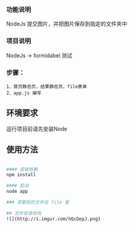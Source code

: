 ### 功能说明
NodeJs 提交图片，并把图片保存到指定的文件夹中

### 项目说明
NodeJs -> formidabel 测试

###  步骤：
	1、首页静态页，结果静态页，file表单
	2、app.js 编写

## 环境要求
   运行项目前请先安装Node

## 使用方法
```bash

#### 安装依赖
npm install

#### 启动
node app

### 获取到的文件在 file 里

## 文件目录结构
![](http://i.imgur.com/hQcDepJ.png)


